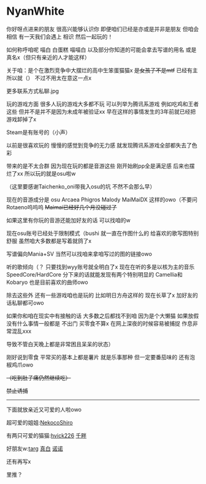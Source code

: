 # NyanWhite

你好呀点进来的朋友 很高兴能够认识你 即便咱们已经是亦或是并非是朋友 但咱会相信 有一天我们会遇上 相识 然后一起玩的！

如何称呼咱呢 喵白 白蛋糕 喵喵白 以及部分你知道的可能会拿去写谱的用名 或是真名x（但只有亲近的人才能这样）

关于咱：是个在激烈竞争中大摆烂的高中生笨蛋猫猫x ~~是女孩子不是mtf~~ 已经有主所以就（） 不过不用太在意这一点x

更多联系方式私聊.jpg

玩的游戏方面 很多人玩的游戏大多都不玩 可以列举为腾讯系游戏 例如吃鸡和王者这些 但并不是并不是因为未成年被验证xx 早在这样的事情发生的3年前就已经把游戏卸掉了x

Steam是有账号的（小声）

以前是很喜欢玩的 慢慢的感觉到竞争的无力感 就发现腾讯系游戏全部都失去了色彩

带来的是不太合群 因为现在玩的都是音游这些 刚开始刷pp全是满足感  后来也摆烂了xx 所以玩的就是osu啦w

（这里要感谢Taichenko_oni带我入osu的坑 不然不会那么早）

现在的音游成分是 osu Arcaea Phigros Malody MaiMaiDX 这样的owo（不要问Rotaeno呜呜呜 ~~Maimai已经好几个月没碰过了~~

如果这里有你玩的音游还能加好友的话 可以找咱的w

现在osu账号已经处于限制模式（bushi 就一直在作图什么的 给喜欢的歌写图特别舒服 虽然咱大多数都是写着就鸽了x

写谱偏向Mania+SV 当然可以找咱来拿咱写过的图的链接owo

听的歌倾向（？ 只要找到wyy账号就全明白了x 现在在听的多是以核为主的音乐 SpeedCore/HardCore 分下来的话就能发现有两个特别明显的 Camellia和Kobaryo 也是目前喜欢的曲师owo

除去这些外 还有一些游戏咱也是玩的 比如明日方舟这样的 现在长草了x 加好友的话私聊都可owo

如果你和咱在现实中有接触的话 大多数之后都找不到咱 因为是个大懒猫 如果放假没有什么事情一般都是 不出门 买零食不算x 在网上深夜的时候容易被捕捉 作息非常混乱xxx

导致不管白天晚上都是非常困且呆呆的状态）

刚好说到零食 平常买的基本上都是薯片 就是乐事那种 但一定要番茄味的 还有泡椒鸡爪owo

~~（吃到肚子痛仍然继续吃）~~ 

~~禁止诱捕~~

---

下面就放亲近又可爱的人啦owo

超可爱的姐姐:[NekocoShiro](http://twitter.com/lemonococoa)

有两只可爱的猫猫:[hvick226](https://twitter.com/hvick226w) [千畔](https://twitter.com/never7ko)

好朋友w:[targ](https://twitter.com/LivansNot) [真白](https://twitter.com/sioesukision) [诺诺](https://twitter.com/noive123)

还有再写x

里推？
